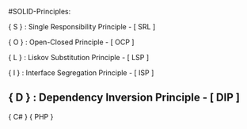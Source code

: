 #SOLID-Principles: 
 
{ S } : Single Responsibility Principle - [ SRL ]

{ O } : Open-Closed Principle - [ OCP ]

{ L } : Liskov Substitution Principle - [ LSP ]

{ I } : Interface Segregation Principle - [ ISP ]

{ D } : Dependency Inversion Principle - [ DIP ]
-------------------------------------
{ C# } { PHP }  